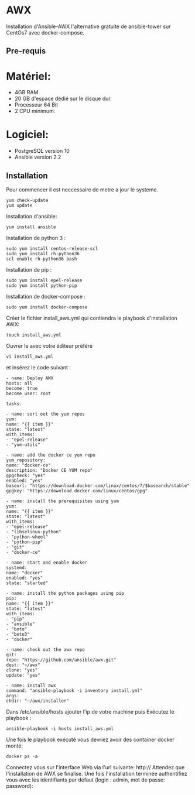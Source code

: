 # AWX
Installation d'Ansible-AWX l'alternative gratuite de ansible-tower sur CentOs7
avec docker-compose.

## Pre-requis 
# Matériel:
  - 4GB RAM.
  - 20 GB d'espace dédié sur le disque dur.
  - Processeur 64 Bit
  - 2 CPU minimum.
# Logiciel:
  - PostgreSQL version 10 
  - Ansible version 2.2 

## Installation
Pour commencer il est neccessaire de metre a jour le systeme. 
```
yum check-update
yum update
```
Installation d'ansible: 
```
yum install ansible
```
Installation de python 3 : 
```
sudo yum install centos-release-scl
sudo yum install rh-python36
scl enable rh-python36 bash
```
Installation de pip :
```
sudo yum install epel-release
sudo yum install python-pip
```
Installation de docker-compose : 
```
sudo yum install docker-compose
```
Créer le fichier install_aws.yml qui contiendra le playbook d'installation AWX:
```
touch install_aws.yml
```
Ouvrer le avec votre éditeur préféré
```
vi install_aws.yml
```
et insérez le code suivant :
```
- name: Deploy AWX
hosts: all
become: true
become_user: root

tasks:

- name: sort out the yum repos
yum:
name: "{{ item }}"
state: "latest"
with_items:
- "epel-release"
- "yum-utils"

- name: add the docker ce yum repo
yum_repository:
name: "docker-ce"
description: "Docker CE YUM repo"
gpgcheck: "yes"
enabled: "yes"
baseurl: "https://download.docker.com/linux/centos/7/$basearch/stable"
gpgkey: "https://download.docker.com/linux/centos/gpg"

- name: install the prerequisites using yum
yum:
name: "{{ item }}"
state: "latest"
with_items:
- "epel-release"
- "libselinux-python"
- "python-wheel"
- "python-pip"
- "git"
- "docker-ce"

- name: start and enable docker
systemd:
name: "docker"
enabled: "yes"
state: "started"

- name: install the python packages using pip
pip:
name: "{{ item }}"
state: "latest"
with_items:
- "pip"
- "ansible"
- "boto"
- "boto3"
- "docker"

- name: check out the awx repo
git:
repo: "https://github.com/ansible/awx.git"
dest: "~/awx"
clone: "yes"
update: "yes"

- name: install awx
command: "ansible-playbook -i inventory install.yml"
args:
chdir: "~/awx/installer"
```
Dans /etc/ansible/hosts ajouter l'ip de votre machine puis 
Exécutez le playbook :
```
ansible-playbook -i hosts install_aws.yml
```
Une fois le playbook exécuté vous devriez avoir des container docker monté:
```
docker ps -a
```
Connectez vous sur l'interface Web via l'url suivante: http://<ipoudnsdevotremachine>
Attendez que l'installation de AWX se finalise.
 Une fois l'installation terminée authentifiez vous avec les identifiants par défaut (login : admin, mot de passe: password):
